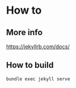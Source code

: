 # How to
                            
## More info
https://jekyllrb.com/docs/

## How to build
```
bundle exec jekyll serve
```